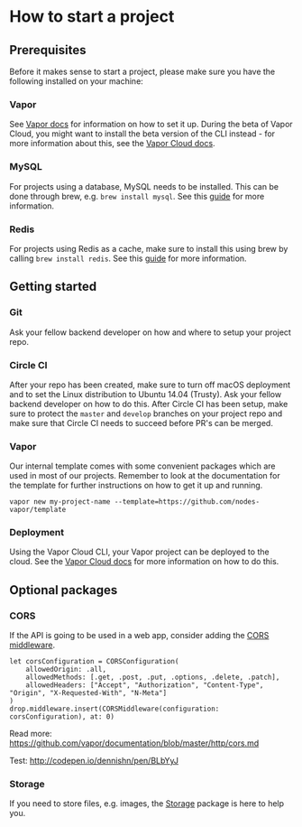 # How to start a project

## Prerequisites

Before it makes sense to start a project, please make sure you have the following installed on your machine:

### Vapor

See [Vapor docs](https://docs.vapor.codes) for information on how to set it up. During the beta of Vapor Cloud, you might want to install the beta version of the CLI instead - for more information about this, see the [Vapor Cloud docs](https://docs.vapor.cloud).

### MySQL

For projects using a database, MySQL needs to be installed. This can be done through brew, e.g. `brew install mysql`. See this [guide](https://blog.joefallon.net/2013/10/install-mysql-on-mac-osx-using-homebrew/) for more information.

### Redis

For projects using Redis as a cache, make sure to install this using brew by calling `brew install redis`. See this [guide](https://gist.github.com/nrollr/eb24336b8fb8e7ba5630) for more information.


## Getting started

### Git

Ask your fellow backend developer on how and where to setup your project repo. 


### Circle CI

After your repo has been created, make sure to turn off macOS deployment and to set the Linux distribution to Ubuntu 14.04 (Trusty). Ask your fellow backend developer on how to do this. After Circle CI has been setup, make sure to protect the `master` and `develop` branches on your project repo and make sure that Circle CI needs to succeed before PR's can be merged.


### Vapor

Our internal template comes with some convenient packages which are used in most of our projects. Remember to look at the documentation for the template for further instructions on how to get it up and running.

```
vapor new my-project-name --template=https://github.com/nodes-vapor/template
```

### Deployment

Using the Vapor Cloud CLI, your Vapor project can be deployed to the cloud. See the [Vapor Cloud docs](https://docs.vapor.cloud/) for more information on how to do this.

## Optional packages

### CORS
If the API is going to be used in a web app, consider adding the [CORS middleware](https://docs.vapor.codes/2.0/http/cors/#cors).

```
let corsConfiguration = CORSConfiguration(
    allowedOrigin: .all,
    allowedMethods: [.get, .post, .put, .options, .delete, .patch],
    allowedHeaders: ["Accept", "Authorization", "Content-Type", "Origin", "X-Requested-With", "N-Meta"]
)
drop.middleware.insert(CORSMiddleware(configuration: corsConfiguration), at: 0)
```
Read more: https://github.com/vapor/documentation/blob/master/http/cors.md

Test: http://codepen.io/dennishn/pen/BLbYyJ


### Storage

If you need to store files, e.g. images, the [Storage](
https://github.com/nodes-vapor/storage) package is here to help you.
